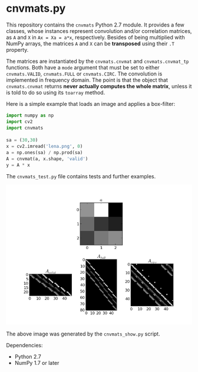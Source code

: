 # cnvmats.py

This repository contains the `cnvmats` Python 2.7 module. It provides a few classes, whose instances represent convolution and/or correlation matrices, as `A` and `X` in `Ax = Xa = a*x`, respectively. Besides of being multiplied with NumPy arrays, the matrices `A` and `X` can be **transposed** using their `.T` property.

The matrices are instantiated by the `cnvmats.cnvmat` and `cnvmats.cnvmat_tp` functions. Both have a `mode` argument that must be set to either `cnvmats.VALID`, `cnvmats.FULL` or `cnvmats.CIRC`. The convolution is implemented in frequency domain. The point is that the object that `cnvmats.cnvmat` returns **never actually computes the whole matrix**, unless it is told to do so using its `toarray` method.

Here is a simple example that loads an image and applies a box-filter:

```python
import numpy as np
import cv2
import cnvmats

sa = (30,30)
x = cv2.imread('lena.png', 0)
a = np.ones(sa) / np.prod(sa)
A = cnvmat(a, x.shape, 'valid')
y = A * x
```

The `cnvmats_test.py` file contains tests and further examples.

![modes](https://github.com/kostrykin/CnvMatPy/blob/master/cnvmats_show.png?raw=true "modes")

The above image was generated by the `cnvmats_show.py` script.

Dependencies:

- Python 2.7
- NumPy 1.7 or later

